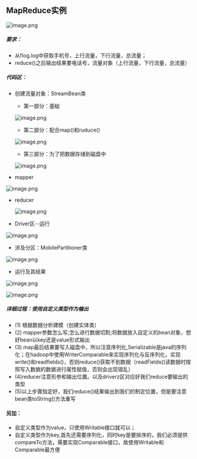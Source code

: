 ## MapReduce实例

![image.png](https://upload-images.jianshu.io/upload_images/14466577-6a4e69e895734439.png?imageMogr2/auto-orient/strip%7CimageView2/2/w/1240)

##### 要求：
* 从flog.log中获取手机号，上行流量，下行流量，总流量；
* reduce()之后输出结果要电话号，流量对象（上行流量，下行流量，总流量）
##### 代码区：
* 创建流量对象：StreamBean类
  * 第一部分：基础

  ![image.png](https://upload-images.jianshu.io/upload_images/14466577-3e0633c00eff8538.png?imageMogr2/auto-orient/strip%7CimageView2/2/w/1240)
  
  * 第二部分：配合map()和ruduce()
  
  ![image.png](https://upload-images.jianshu.io/upload_images/14466577-eee1f9e5be912b12.png?imageMogr2/auto-orient/strip%7CimageView2/2/w/1240)
  
   * 第三部分：为了把数据存储到磁盘中
   
   ![image.png](https://upload-images.jianshu.io/upload_images/14466577-e1bc7af4f29d90e2.png?imageMogr2/auto-orient/strip%7CimageView2/2/w/1240)
  
*  mapper

  ![image.png](https://upload-images.jianshu.io/upload_images/14466577-402a64f5f1608bc3.png?imageMogr2/auto-orient/strip%7CimageView2/2/w/1240)

* reducer

  ![image.png](https://upload-images.jianshu.io/upload_images/14466577-04f84b35283b73d2.png?imageMogr2/auto-orient/strip%7CimageView2/2/w/1240)
  
* Driver区--运行

 ![image.png](https://upload-images.jianshu.io/upload_images/14466577-46ff514b5a5f3331.png?imageMogr2/auto-orient/strip%7CimageView2/2/w/1240)
 
   * 涉及分区：MobilePartitioner类
  
   ![image.png](https://upload-images.jianshu.io/upload_images/14466577-0b45be4d24e6f167.png?imageMogr2/auto-orient/strip%7CimageView2/2/w/1240)

* 运行及其结果

 ![image.png](https://upload-images.jianshu.io/upload_images/14466577-6af9ab338b66397f.png?imageMogr2/auto-orient/strip%7CimageView2/2/w/1240)

 ![image.png](https://upload-images.jianshu.io/upload_images/14466577-85ac2a7b88d00cfa.png?imageMogr2/auto-orient/strip%7CimageView2/2/w/1240)


 ##### 详细过程：使用自定义类型作为输出
* (1) 根据数据分析建模（创建实体类）
* (2) mapper参数怎么写;怎么进行数据切割;将数据放入自定义的bean对象，想好bean以key还是value形式输出
* (3) map最后结果要写入磁盘中，所以注意序列化,Serializable是java的序列化；在hadoop中使用WriterComparable来实现序列化与反序列化，实现write()和readfields()，否则reduce()获取不到数据（readFields()读数据时按照写入数据的数据进行属性赋值，否则会出现错乱）
* (4)reducer注意形参和输出位置。以及driverz区对应好我们reduce要输出的类型
* (5)以上步骤指定好，我们reduce()结果输出到我们的制定位置，但是要注意bean类toString()方法重写

#### 另加：
* 自定义类型作为value，只使用Writable接口就可以；
* 自定义类型作为key,首先还需要序列化，同时key是要排序的，我们必须提供compareTo方法，需要实现Comparable接口，故使用Writable和Comparable最方便




